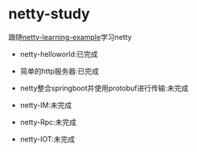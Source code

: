 # netty-study
跟随[netty-learning-example](https://github.com/sanshengshui/netty-learning-example)学习netty

* netty-helloworld:已完成

* 简单的http服务器:已完成

* netty整合springboot并使用protobuf进行传输:未完成

* netty-IM:未完成

* netty-Rpc:未完成

* netty-IOT:未完成
